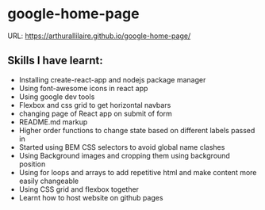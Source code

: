 # google-home-page #
URL: https://arthurallilaire.github.io/google-home-page/
## Skills I have learnt: ##
* Installing create-react-app and nodejs package manager
* Using font-awesome icons in react app
* Using google dev tools
* Flexbox and css grid to get horizontal navbars
* changing page of React app on submit of form
* README.md markup
* Higher order functions to change state based on different labels passed in
* Started using BEM CSS selectors to avoid global name clashes
* Using Background images and cropping them using background position
* Using for loops and arrays to add repetitive html and make content more easily changeable
* Using CSS grid and flexbox together
* Learnt how to host website on github pages

